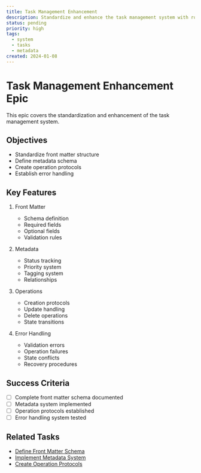 ```yaml
---
title: Task Management Enhancement
description: Standardize and enhance the task management system with robust protocols
status: pending
priority: high
tags:
  - system
  - tasks
  - metadata
created: 2024-01-08
---
```


# Task Management Enhancement Epic

This epic covers the standardization and enhancement of the task management system.

## Objectives

- Standardize front matter structure
- Define metadata schema
- Create operation protocols
- Establish error handling

## Key Features

1. Front Matter
   - Schema definition
   - Required fields
   - Optional fields
   - Validation rules

2. Metadata
   - Status tracking
   - Priority system
   - Tagging system
   - Relationships

3. Operations
   - Creation protocols
   - Update handling
   - Delete operations
   - State transitions

4. Error Handling
   - Validation errors
   - Operation failures
   - State conflicts
   - Recovery procedures

## Success Criteria

- [ ] Complete front matter schema documented
- [ ] Metadata system implemented
- [ ] Operation protocols established
- [ ] Error handling system tested

## Related Tasks

- [Define Front Matter Schema](/tasks/define-front-matter-schema.md)
- [Implement Metadata System](/tasks/implement-metadata-system.md)
- [Create Operation Protocols](/tasks/create-operation-protocols.md) 